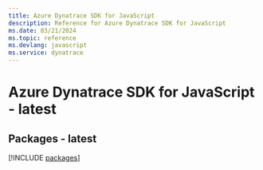 ```yaml
---
title: Azure Dynatrace SDK for JavaScript
description: Reference for Azure Dynatrace SDK for JavaScript
ms.date: 03/21/2024
ms.topic: reference
ms.devlang: javascript
ms.service: dynatrace
---
```

# Azure Dynatrace SDK for JavaScript - latest
## Packages - latest
[!INCLUDE [packages](dynatrace-index.md)]